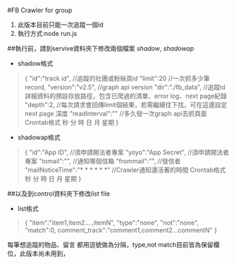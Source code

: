 #FB Crawler for group
1. 此版本目前只能一次追蹤一個id
2. 執行方式:node run.js

##執行前，請到servive資料夾下修改兩個檔案 *shadow*, *shadowap*

- shadow格式
> {
>        "id":"track id",    //追蹤的社團或粉絲頁id
>        "limit":20  //一次抓多少筆record,
>        "version":"v2.5",   //graph api version
>        "dir":"./fb_data",  //追蹤id詳細資料的預設存放路徑，包含已爬過的清單、error log、next page紀錄
>        "depth":2,  //每次請求會回傳limit個結果，若需繼續往下找，可在這邊設定next page 深度
>        "readInterval":""   //多久發一次graph api去抓頁面 Crontab格式 秒 分 時 日 月 星期
> }

- shadowap格式
> {
>        "id":"App ID",  //須申請開法者專案
>        "yoyo":"App Secret", //須申請開法者專案
>        "tomail":"",    //通知哪個信箱
>        "frommail":"",  //發信者
>        "mailNoticeTime":"* * * * * *" //Crawler通知還活著的時間  Crontab格式 秒 分 時 日 月 星期
> }

##以及到control資料夾下修改*list* file

- list格式
> {
>        "item":"item1,item2....,itemN",
>        "type":"none",
>        "not":"none",
>        "match":0,
>        comment_track":"comment1,comment2...commentN"
> }

每筆想追蹤的物品、留言 都用逗號做為分隔，type,not match目前皆為保留欄位，此版本尚未用到，
